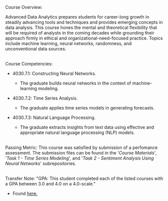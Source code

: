 Course Overview:

Advanced Data Analytics prepares students for career-long growth in steadily advancing tools and techniques and provides emerging concepts in data analysis. This course hones the mental and theoretical flexibility that will be required of analysts in the coming decades while grounding their approach firmly in ethical and organizational-need-focused practice. Topics include machine learning, neural networks, randomness, and unconventional data sources.
<br/><br />

Course Competencies:

- 4030.7.1: Constructing Neural Networks.
	- The graduate builds neural networks in the context of machine-learning modeling.

- 4030.7.2: Time Series Analysis.
	- The graduate applies time series models in generating forecasts.

- 4030.7.3: Natural Language Processing.
	- The graduate extracts insights from text data using effective and appropriate natural language processing (NLP) models.
<br /><br />

Passing Metric:
This course was satisfied by submission of a perfomance assessment. The submission files can be found in the '*Course Materials*', '*Task 1 - Time Series Modeling*', and '*Task 2 - Sentiment Analysis Using Neural Networks*' subrepositories.
<br /><br />

Transfer Note:
"GPA: This student completed each of the listed courses with a GPA between 3.0 and 4.0 on a 4.0-scale."
- Found [here.](https://www.wgu.edu/admissions/transfers.html)